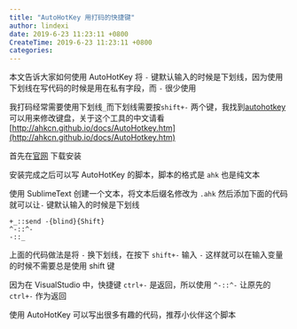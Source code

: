 ```yaml
---
title: "AutoHotKey 用打码的快捷键"
author: lindexi
date: 2019-6-23 11:23:11 +0800
CreateTime: 2019-6-23 11:23:11 +0800
categories: 
---
```


本文告诉大家如何使用 AutoHotKey 将 `-` 键默认输入的时候是下划线，因为使用下划线在写代码的时候是用在私有字段，而 `-` 很少使用

<!--more-->


<!-- csdn -->

我打码经常需要使用下划线`_`而下划线需要按`shift+-` 两个键，我找到[autohotkey](https://www.autohotkey.com/) 可以用来修改键盘，关于这个工具的中文请看 [http://ahkcn.github.io/docs/AutoHotkey.htm](http://ahkcn.github.io/docs/AutoHotkey.htm)

首先在[官网](https://www.autohotkey.com/) 下载安装

安装完成之后可以写 AutoHotKey 的脚本，脚本的格式是 `ahk` 也是纯文本

使用 SublimeText 创建一个文本，将文本后缀名修改为 `.ahk` 然后添加下面的代码就可以让`-` 键默认输入的时候是下划线

```
+_::send -{blind}{Shift}
^-::^-
-::_

```

上面的代码做法是将 `-` 换下划线，在按下 `shift+-` 输入 `-` 这样就可以在输入变量的时候不需要总是使用 shift 键

因为在 VisualStudio 中，快捷键 `ctrl+-` 是返回，所以使用 `^-::^-` 让原先的 `ctrl+-` 作为返回

使用 AutoHotKey 可以写出很多有趣的代码，推荐小伙伴这个脚本
